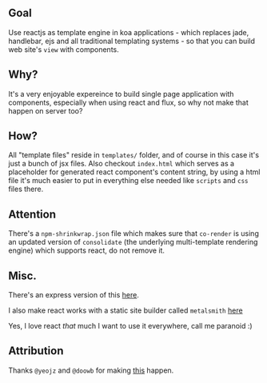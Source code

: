 
## Goal

Use reactjs as template engine in koa applications - which replaces jade, handlebar, ejs and all traditional templating systems - so that you can build web site's `view` with components.

## Why?

It's a very enjoyable expereince to build single page application with components, especially when using react and flux, so why not make that happen on server too?

## How?

All "template files" reside in `templates/` folder, and of course in this case it's just a bunch of jsx files. Also checkout `index.html` which serves as a placeholder for generated react component's content string, by using a html file it's much easier to put in everything else needed like `scripts` and `css` files there.

## Attention

There's a `npm-shrinkwrap.json` file which makes sure that `co-render` is using an updated version of `consolidate` (the underlying multi-template rendering engine) which supports react, do not remove it.

## Misc. 

There's an express version of this [here](https://github.com/reactjs/express-react-views).

I also make react works with a static site builder called `metalsmith` [here](https://github.com/coodoo/metalsmith-reactjs)

Yes, I love react *that* much I want to use it everywhere, call me paranoid :)

## Attribution

Thanks `@yeojz` and `@doowb` for making [this](https://github.com/tj/consolidate.js/pull/186#event-268030489) happen.